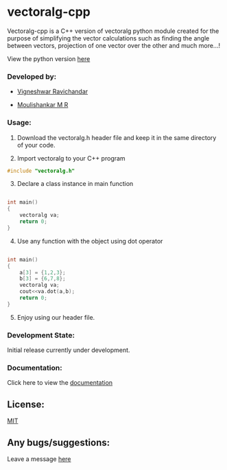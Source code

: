 # vectoralg-cpp

Vectoralg-cpp is a C++ version of vectoralg python module created for the purpose of simplifying the vector calculations such as finding the angle between vectors, projection of one vector over the other and much more...!

View the python version [here](https://github.com/ToastCoder/vectoralg/)

### Developed by:

* [Vigneshwar Ravichandar](https://github.com/ToastCoder/)

* [Moulishankar M R](https://github.com/Moulishankar10)

### Usage:

1. Download the vectoralg.h header file and keep it in the same directory of your code.

2. Import vectoralg to your C++ program

```cpp
#include "vectoralg.h"
```

3. Declare a class instance in main function

```cpp

int main()
{
    vectoralg va;
    return 0;
}
```
4. Use any function with the object using dot operator

```cpp

int main()
{
    a[3] = {1,2,3};
    b[3] = {6,7,8};
    vectoralg va;
    cout<<va.dot(a,b);
    return 0;
}
```

5. Enjoy using our header file.

### Development State:

Initial release currently under development.

### Documentation:

Click here to view the [documentation](https://vectoralg-cpp.readthedocs.io/)

## License:
[MIT](https://choosealicense.com/licenses/mit/)

## Any bugs/suggestions:
Leave a message [here](https://t.me/ToastCoder)
